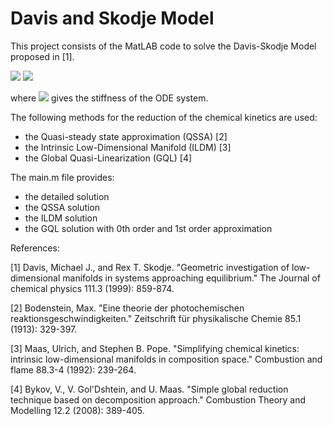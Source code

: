 # Davis and Skodje Model

This project consists of the MatLAB code to solve the Davis-Skodje Model proposed in [1].

<img src="https://render.githubusercontent.com/render/math?math=\frac{\text{d}\psi_1}{\text{d}t}=-\psi_1">

<img src="https://render.githubusercontent.com/render/math?math=\frac{\text{d}\psi_2}{\text{d}t}=- \gamma \psi_2 %2B \frac{(\gamma-1)\psi_1 %2B \gamma \psi_1^2}{(1 %2B \psi_1)^2}">

where <img src="https://render.githubusercontent.com/render/math?math=\gamma>1"> gives the stiffness of the ODE system. 

The following methods for the reduction of the chemical kinetics are used:
* the Quasi-steady state approximation (QSSA) [2]
* the Intrinsic Low-Dimensional Manifold (ILDM) [3]
* the Global Quasi-Linearization (GQL) [4]

The main.m file provides:
* the detailed solution
* the QSSA solution
* the ILDM solution
* the GQL solution with 0th order and 1st order approximation



References:

[1] Davis, Michael J., and Rex T. Skodje. "Geometric investigation of low-dimensional manifolds in systems approaching equilibrium." The Journal of chemical physics 111.3 (1999): 859-874.

[2] Bodenstein, Max. "Eine theorie der photochemischen reaktionsgeschwindigkeiten." Zeitschrift für physikalische Chemie 85.1 (1913): 329-397.

[3] Maas, Ulrich, and Stephen B. Pope. "Simplifying chemical kinetics: intrinsic low-dimensional manifolds in composition space." Combustion and flame 88.3-4 (1992): 239-264.

[4] Bykov, V., V. Gol'Dshtein, and U. Maas. "Simple global reduction technique based on decomposition approach." Combustion Theory and Modelling 12.2 (2008): 389-405.


